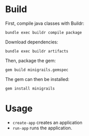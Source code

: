 # Build

First, compile java classes with Buildr:

    bundle exec buildr compile package


Download dependencies:

    bundle exec buildr artifacts

Then, package the gem:

    gem build minigrails.gemspec

The gem can then be installed:

    gem install minigrails

# Usage

- `create-app` creates an application
- `run-app` runs the application.
